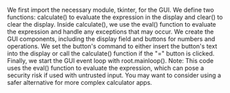 We first import the necessary module, tkinter, for the GUI.
We define two functions: calculate() to evaluate the expression in the display and clear() to clear the display.
Inside calculate(), we use the eval() function to evaluate the expression and handle any exceptions that may occur.
We create the GUI components, including the display field and buttons for numbers and operations.
We set the button's command to either insert the button's text into the display or call the calculate() function if the "=" button is clicked.
Finally, we start the GUI event loop with root.mainloop().
Note:
This code uses the eval() function to evaluate the expression, which can pose a security risk if used with untrusted input. You may want to consider using a safer alternative for more complex calculator apps.
